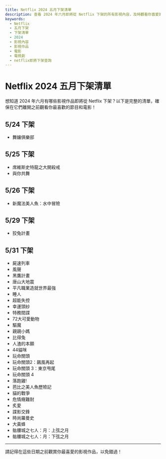 ```yaml
---
title: Netflix 2024 五月下架清單
description: 查看 2024 年六月即將從 Netflix 下架的所有影視內容，及時觀看你喜愛的影片。
keywords:
  - Netflix
  - 五月下架
  - 下架清單
  - 2024
  - 影視內容
  - 影視作品
  - 電影
  - 電視劇
  - netflix即將下架查詢
---
```


# Netflix 2024 五月下架清單

想知道 2024 年六月有哪些影視作品即將從 Netflix 下架？以下是完整的清單，確保在它們離開之前觀看你最喜歡的節目和電影！

## 5/24 下架
* 舞孃俱樂部

## 5/25 下架
* 席維斯史特龍之大開殺戒
* 與你共舞

## 5/26 下架
* 新魔法美人魚：水中冒險

## 5/29 下架
* 狡兔計畫

## 5/31 下架
* 屍速列車
* 風聲
* 黑鷹計畫
* 唐山大地震
* 平凡職業造就世界最強
* 睡人
* 超能失控
* 幸運頭紗
* 特務間諜
* 72大可愛動物
* 驅魔
* 親親小媽
* 比得兔
* 人渣的本願
* 44貓咪
* 玩命關頭
* 玩命關頭2：飆風再起
* 玩命關頭 3：東京甩尾
* 玩命關頭 4
* 落跑雞!
* 芭比之美人魚歷險記
* 貓的戰爭
* 危情癮難耐
* 炙愛
* 諜影交鋒
* 時尚羅曼史
* 大黃蜂
* 骷髏城之七人：月：上弦之月
* 骷髏城之七人：月：下弦之月

---

請記得在這些日期之前觀賞你最喜愛的影視作品，以免錯過！

